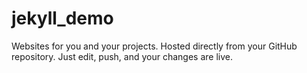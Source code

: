 # jekyll_demo
Websites for you and your projects.
Hosted directly from your GitHub repository. Just edit, push, and your changes are live.
